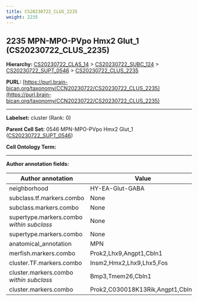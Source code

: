 ```yaml
---
title: CS20230722_CLUS_2235
weight: 2235
---
```

## 2235 MPN-MPO-PVpo Hmx2 Glut_1 (CS20230722_CLUS_2235)
<b>Hierarchy: </b>
[CS20230722_CLAS_14](../CS20230722_CLAS_14) >
[CS20230722_SUBC_124](../CS20230722_SUBC_124) >
[CS20230722_SUPT_0546](../CS20230722_SUPT_0546) >
[CS20230722_CLUS_2235](../CS20230722_CLUS_2235)

**PURL:** [https://purl.brain-bican.org/taxonomy/CCN20230722/CS20230722_CLUS_2235](https://purl.brain-bican.org/taxonomy/CCN20230722/CS20230722_CLUS_2235)

---


**Labelset:** cluster (Rank: 0)

**Parent Cell Set:** 0546 MPN-MPO-PVpo Hmx2 Glut_1 ([CS20230722_SUPT_0546](../CS20230722_SUPT_0546))



**Cell Ontology Term:** 

[MARKER GENES.]: #


---

[TRANSFERRED ANNOTATIONS.]: #


[AUTHOR ANNOTATION FIELDS.]: #


**Author annotation fields:**

| Author annotation | Value |
|-------------------|-------|
|neighborhood|HY-EA-Glut-GABA|
|subclass.tf.markers.combo|None|
|subclass.markers.combo|None|
|supertype.markers.combo _within subclass_|None|
|supertype.markers.combo|None|
|anatomical_annotation|MPN|
|merfish.markers.combo|Prok2,Lhx9,Angpt1,Cbln1|
|cluster.TF.markers.combo|Insm2,Hmx2,Lhx9,Lhx5,Fos|
|cluster.markers.combo _within subclass_|Bmp3,Tmem26,Cbln1|
|cluster.markers.combo|Prok2,C030018K13Rik,Angpt1,Cbln1|

